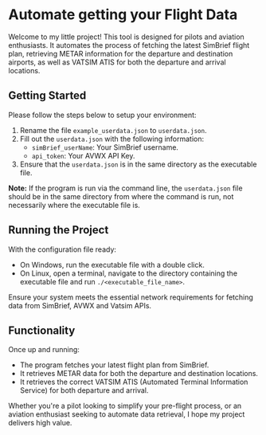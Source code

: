 # Automate getting your Flight Data

Welcome to my little project! This tool is designed for pilots and aviation enthusiasts.
It automates the process of fetching the latest SimBrief flight plan,
retrieving METAR information for the departure and destination airports,
as well as VATSIM ATIS for both the departure and arrival locations.

## Getting Started

Please follow the steps below to setup your environment:

1. Rename the file `example_userdata.json` to `userdata.json`.
2. Fill out the `userdata.json` with the following information:
    - `simBrief_userName`: Your SimBrief username.
    - `api_token`: Your AVWX API Key.
3. Ensure that the `userdata.json` is in the same directory as the executable file.

**Note:** If the program is run via the command line, the `userdata.json`
file should be in the same directory from where the command is run,
not necessarily where the executable file is.

## Running the Project

With the configuration file ready:

- On Windows, run the executable file with a double click.
- On Linux, open a terminal, navigate to the directory containing the executable file
and run `./<executable_file_name>`.

Ensure your system meets the essential network requirements for fetching data from SimBrief, AVWX and Vatsim APIs.

## Functionality

Once up and running:

- The program fetches your latest flight plan from SimBrief.
- It retrieves METAR data for both the departure and destination locations.
- It retrieves the correct VATSIM ATIS (Automated Terminal Information Service) for both departure and arrival.

Whether you're a pilot looking to simplify your pre-flight process,
or an aviation enthusiast seeking to automate data retrieval, 
I hope my project delivers high value.
